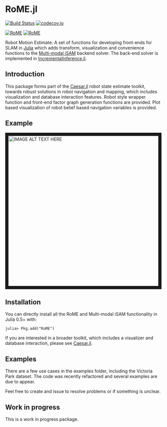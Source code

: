 # RoME.jl

[![Build Status](https://travis-ci.org/dehann/RoME.jl.svg?branch=master)](https://travis-ci.org/dehann/RoME.jl)
[![codecov.io](https://codecov.io/github/dehann/RoME.jl/coverage.svg?branch=master)](https://codecov.io/github/dehann/RoME.jl?branch=master)

[![RoME](http://pkg.julialang.org/badges/RoME_0.5.svg)](http://pkg.julialang.org/?pkg=RoME&ver=0.5)
[![RoME](http://pkg.julialang.org/badges/RoME_0.6.svg)](http://pkg.julialang.org/?pkg=RoME&ver=0.6)


Robot Motion Estimate: A set of functions for developing front-ends for SLAM in [Julia](www.julialang.org) which adds transform, visualization and convenience functions to the [Multi-modal iSAM](http://frc.ri.cmu.edu/~kaess/pub/Fourie16iros.pdf) backend solver. The back-end solver is implemented in [IncrementalInference.jl](https://github.com/dehann/IncrementalInference.jl).

## Introduction

This package forms part of the [Caesar.jl](https://github.com/dehann/Caesar.jl) robot state estimate toolkit, towards robust solutions in robot navigation and mapping, which includes visualization and database interaction features. Robot style wrapper function and front-end factor graph generation functions are provided. Plot based visualization of robot belief based navigation variables is provided.

## Example

<a href="https://vimeo.com/190052649" target="_blank"><img src="https://raw.githubusercontent.com/dehann/IncrementalInference.jl/master/doc/images/mmisamvid01.gif" alt="IMAGE ALT TEXT HERE" width="480" border="10" /></a>

## Installation

You can directly install all the RoME and Multi-modal iSAM functionality in Julia 0.5+ with:

    julia> Pkg.add("RoME")

If you are interested in a broader toolkit, which includes a visualizer and database interaction, please see [Caesar.jl](https://github.com/dehann/Caesar.jl).

## Examples

There are a few use cases in the examples folder, including the Victoria Park dataset. The code was recently refactored and several examples are due to appear.

Feel free to create and issue to resolve problems or if something is unclear.

## Work in progress

This is a work in progress package.
